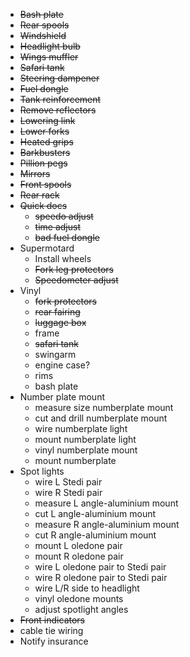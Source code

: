 * ~~Bash plate~~
* ~~Rear spools~~
* ~~Windshield~~
* ~~Headlight bulb~~
* ~~Wings muffler~~
* ~~Safari tank~~
* ~~Steering dampener~~
* ~~Fuel dongle~~
* ~~Tank reinforcement~~
* ~~Remove reflectors~~
* ~~Lowering link~~
* ~~Lower forks~~
* ~~Heated grips~~
* ~~Barkbusters~~
* ~~Pillion pegs~~
* ~~Mirrors~~
* ~~Front spools~~
* ~~Rear rack~~
* ~~Quick docs~~
  * ~~speedo adjust~~
  * ~~time adjust~~
  * ~~bad fuel dongle~~
* Supermotard
  * Install wheels
  * ~~Fork leg protectors~~
  * ~~Speedometer adjust~~
* Vinyl
  * ~~fork protectors~~
  * ~~rear fairing~~
  * ~~luggage box~~
  * frame
  * ~~safari tank~~
  * swingarm
  * engine case?
  * rims
  * bash plate
* Number plate mount
  * measure size numberplate mount
  * cut and drill numberplate mount
  * wire numberplate light
  * mount numberplate light
  * vinyl numberplate mount
  * mount numberplate
* Spot lights
  * wire L Stedi pair
  * wire R Stedi pair
  * measure L angle-aluminium mount
  * cut L angle-aluminium mount
  * measure R angle-aluminium mount
  * cut R angle-aluminium mount
  * mount L oledone pair
  * mount R oledone pair
  * wire L oledone pair to Stedi pair
  * wire R oledone pair to Stedi pair
  * wire L/R side to headlight
  * vinyl oledone mounts
  * adjust spotlight angles
* ~~Front indicators~~
* cable tie wiring
* Notify insurance
